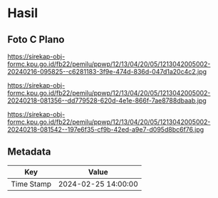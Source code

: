 # Hasil

## Foto C Plano

https://sirekap-obj-formc.kpu.go.id/fb22/pemilu/ppwp/12/13/04/20/05/1213042005002-20240216-095825--c6281183-3f9e-474d-836d-047d1a20c4c2.jpg

https://sirekap-obj-formc.kpu.go.id/fb22/pemilu/ppwp/12/13/04/20/05/1213042005002-20240218-081356--dd779528-620d-4e1e-866f-7ae8788dbaab.jpg

https://sirekap-obj-formc.kpu.go.id/fb22/pemilu/ppwp/12/13/04/20/05/1213042005002-20240218-081542--197e6f35-cf9b-42ed-a9e7-d095d8bc6f76.jpg


## Metadata

| Key        | Value               |
| ---------- | ------------------- |
| Time Stamp | 2024-02-25 14:00:00 |



